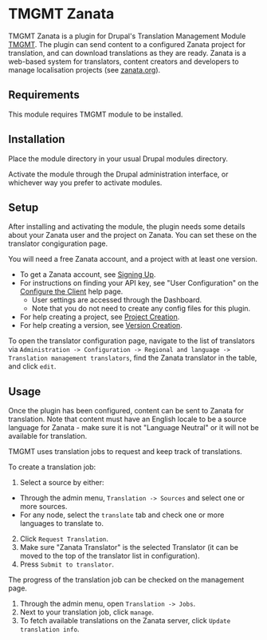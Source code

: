 # TMGMT Zanata

TMGMT Zanata is a plugin for Drupal's Translation Management Module
[TMGMT](https://drupal.org/project/tmgmt). The plugin can send content to a
configured Zanata project for translation, and can download translations as
they are ready. Zanata is a web-based system for translators, content creators
and developers to manage localisation projects
(see [zanata.org](http://zanata.org/)).

## Requirements

This module requires TMGMT module to be installed.


## Installation

Place the module directory in your usual Drupal modules directory.

Activate the module through the Drupal administration interface, or whichever
way you prefer to activate modules.


## Setup

After installing and activating the module, the plugin needs some details about
your Zanata user and the project on Zanata. You can set these on the translator
congiguration page.

You will need a free Zanata account, and a project with at least one version.

 - To get a Zanata account, see
   [Signing Up](http://zanata.org/help/accounts/sign-up/).
 - For instructions on finding your API key, see "User Configuration" on the
   [Configure the Client](http://zanata.org/help/cli/cli-configuration/) help
   page.
   - User settings are accessed through the Dashboard.
   - Note that you do not need to create any config files for this plugin.
 - For help creating a project, see
   [Project Creation](http://zanata.org/help/projects/create-project/).
 - For help creating a version, see
   [Version Creation](http://zanata.org/help/projects/create-version/).

To open the translator configuration page, navigate to the list of translators
via `Administration -> Configuration -> Regional and language -> Translation
management translators`, find the Zanata translator in the table, and click
`edit`.


## Usage

Once the plugin has been configured, content can be sent to Zanata for
translation. Note that content must have an English locale to be a source
language for Zanata - make sure it is not "Language Neutral" or it will not be
available for translation.

TMGMT uses translation jobs to request and keep track of translations.

To create a translation job:

 1. Select a source by either:

   - Through the admin menu, `Translation -> Sources` and select one or more
     sources.
   - For any node, select the `translate` tab and check one or more languages to
     translate to.

 2. Click `Request Translation`.
 3. Make sure "Zanata Translator" is the selected Translator (it can be moved to
    the top of the translator list in configuration).
 4. Press `Submit to translator`.

The progress of the translation job can be checked on the management page.

 1. Through the admin menu, open `Translation -> Jobs`.
 2. Next to your translation job, click `manage`.
 3. To fetch available translations on the Zanata server, click
    `Update translation info`.
